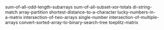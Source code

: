 sum-of-all-odd-length-subarrays
sum-of-all-subset-xor-totals
di-string-match
array-partition
shortest-distance-to-a-character
lucky-numbers-in-a-matrix
intersection-of-two-arrays
single-number
intersection-of-multiple-arrays
convert-sorted-array-to-binary-search-tree
toeplitz-matrix